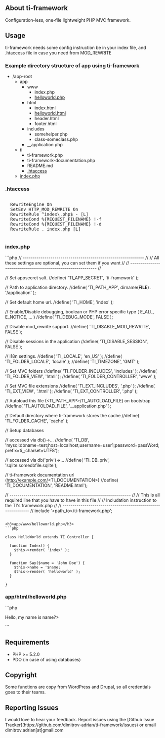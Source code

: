 <h2>About ti-framework</h2>
Configuration-less, one-file lightweight PHP MVC framework.


<h2>Usage</h2>
ti-framework needs some config instruction be in your index file, and .htaccess file in case
you need from MOD_REWRITE


<h3>Example directory structure of app using ti-framework</h3>
<ul>
  <li>
    /app-root
    <ul>
      <li>
        app
        <ul>
          <li>
            www
            <ul>
              <li> index.php </li>
              <li> <a href="#appwwwhelloworldphp">helloworld.php</a> </li>
            </ul>
          </li>
          <li>
            html
            <ul>
              <li> index.html </li>
              <li> <a href="#apphtmlhelloworldphp">helloworld.html</a> </li>
              <li> header.html </li>
              <li> footer.html </li>
            </ul>
          <li>
            includes
            <ul>
              <li> somehelper.php </li>
              <li> class-someclass.php </li>
            </ul>
          </li>
          <li>
            __application.php
          </li>
        </ul>
      </li>
      <li>
        ti
        <ul>
          <li> ti-framework.php </li>
          <li> ti-framework-documentation.php </li>
          <li> README.md </li>
          <li> <a href="#htaccess">.htaccess</a> </li>
        </ul>
      </li>
      <li>
        <a href="#indexphp">index.php</a>
      </li>
    </ul>
  </li>
</ul>


<h3>.htaccess</h3>
<pre>
<IfModule mod_rewrite.c>
  RewriteEngine On
  SetEnv HTTP_MOD_REWRITE On
  RewriteRule ^index\.php$ - [L]
  RewriteCond %{REQUEST_FILENAME} !-f
  RewriteCond %{REQUEST_FILENAME} !-d
  RewriteRule . index.php [L]
</IfModule>
</pre>


<h3>index.php</h3>
```php
<?php

// ------------------------------------------------------------- //
// All these settings are optional, you can set them if you want //
// ------------------------------------------------------------- //

// Set appsecret salt.
//define( 'TI_APP_SECRET',           'ti-framework' );

// Path to application directory.
//define( 'TI_PATH_APP',             dirname(__FILE__) . '/application' );

// Set default home url.
//define( 'TI_HOME',                 'index' );

// Enable/Disable debugging, boolean or PHP error specific type ( E_ALL, E_NOTICE, ... )
//define( 'TI_DEBUG_MODE',           FALSE );

// Disable mod_rewrite support.
//define( 'TI_DISABLE_MOD_REWRITE',  FALSE );

// Disable sessions in the application
//define( 'TI_DISABLE_SESSION',      FALSE );

// i18n settings.
//define( 'TI_LOCALE',               'en_US' );
//define( 'TI_FOLDER_LOCALE',        'locale' );
//define( 'TI_TIMEZONE',             'GMT' );

// Set MVC folders
//define( 'TI_FOLDER_INCLUDES',      'includes' );
//define( 'TI_FOLDER_VIEW',          'html' );
//define( 'TI_FOLDER_CONTROLLER',    'www' );

// Set MVC file extensions
//define( 'TI_EXT_INCLUDES',         '.php' );
//define( 'TI_EXT_VIEW',             '.html' );
//define( 'TI_EXT_CONTROLLER',       '.php' );

// Autoload this file (<TI_PATH_APP>/TI_AUTOLOAD_FILE) on bootstrap
//define( 'TI_AUTOLOAD_FILE',         '__application.php' );

// Default directory where ti-framework stores the cache
//define( 'TI_FOLDER_CACHE',         'cache' );

// Setup databases

// accessed via db()->...
//define( 'TI_DB',                    'mysql:dbname=test;host=localhost,username=user1;password=passWord;prefix=ti_;charset=UTF8');

// accessed via db('priv')->...
//define( 'TI_DB_priv',               'sqlite:somedbfile.sqlite');

// ti-framework documentation url (http://example.com/<TI_DOCUMENTATION>)
//define( 'TI_DOCUMENTATION',         'README.html');

// ------------------------------------------------------------- //
// This is all required line that you have to have in this file  //
// Includation instruction to the TI's framework.php             //
// ------------------------------------------------------------- //
include '<path_to>/ti-framework.php';

```

<h3>app/www/helloworld.php</h3>
```php

class HelloWorld extends TI_Controller {

  function Index() {
    $this->render( 'index' );
  }
  
  function Say($name = 'John Doe') {
    $this->name = '$name;
    $this->render( 'helloworld' );
  }

}

```

<h3>app/html/helloworld.php</h3>
```php
<p> Hello, my name is <?php echo $this->name?> </p>
```


<h2>Requirements</h2>
<ul>
  <li>PHP >= 5.2.0</li>
  <li>PDO (in case of using databases)</li>
</ul>


<h2>Copyright</h2>
Some functions are copy from WordPress and Drupal,
so all credentials goes to their teams.


<h2>Reporting Issues</h2>
I would love to hear your feedback. Report issues using the [Github
Issue Tracker](https://github.com/dimitrov-adrian/ti-framework/issues) or email dimitrov.adrian[at]gmail.com